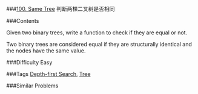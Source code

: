 ###[100. Same Tree](https://leetcode.com/problems/same-tree)
判断两棵二叉树是否相同

###Contents
<p><p>
Given two binary trees, write a function to check if they are equal or not.
</p>
<p>Two binary trees are considered equal if they are structurally identical and the nodes have the same value.
</p></p>

###Difficulty
Easy

###Tags
[Depth-first Search](https://leetcode.com/tag/depth-first-search/), [Tree](https://leetcode.com/tag/tree/)

###Similar Problems


